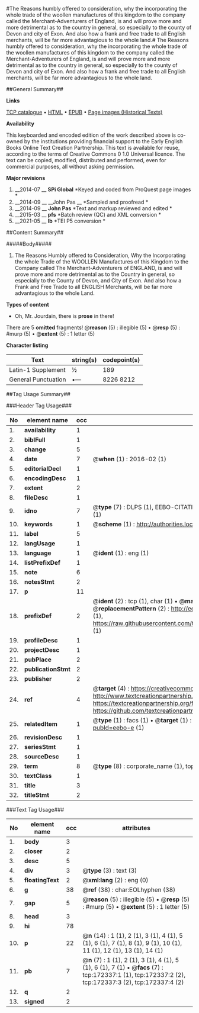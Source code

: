 #The Reasons humbly offered to consideration, why the incorporating the whole trade of the woollen manufactures of this kingdom to the company called the Merchant-Adventurers of England, is and will prove more and more detrimental as to the country in general, so especially to the county of Devon and city of Exon. And also how a frank and free trade to all English merchants, will be far more advantagious to the whole land.#
The Reasons humbly offered to consideration, why the incorporating the whole trade of the woollen manufactures of this kingdom to the company called the Merchant-Adventurers of England, is and will prove more and more detrimental as to the country in general, so especially to the county of Devon and city of Exon. And also how a frank and free trade to all English merchants, will be far more advantagious to the whole land.

##General Summary##

**Links**

[TCP catalogue](http://www.ota.ox.ac.uk/tcp/)  • 
[HTML](http://tei.it.ox.ac.uk/tcp/Texts-HTML/free/A92/A92257.html)  • 
[EPUB](http://tei.it.ox.ac.uk/tcp/Texts-EPUB/free/A92/A92257.epub) • 
[Page images (Historical Texts)](https://historicaltexts.jisc.ac.uk/eebo-45578415e)

**Availability**

This keyboarded and encoded edition of the work described above is co-owned by the
    institutions providing financial support to the Early English Books Online Text Creation
    Partnership. This text is available for reuse, according to the terms of  Creative Commons 0 1.0 Universal
    licence. The text can be copied, modified, distributed and performed, even for commercial
    purposes, all without asking permission.

**Major revisions**

1. __2014-07 __ __SPi Global__ *Keyed and coded from ProQuest page images *
1. __2014-09 __ __John Pas __ *Sampled and proofread *
1. __2014-09 __ __John Pas__ *Text and markup reviewed and edited *
1. __2015-03 __ __pfs__ *Batch review (QC) and XML conversion *
1. __2021-05 __ __lb__ *TEI P5 conversion *

##Content Summary##

#####Body#####

1. The Reasons Humbly offered to Consideration, Why the Incorporating the whole Trade of the WOOLLEN Manufactures of this Kingdom to the Company called The Merchant-Adventurers of ENGLAND, is and will prove more and more detrimental as to the Country in general, so especially to the County of Devon, and City of Exon. And also how a Frank and Free Trade to all ENGLISH Merchants, will be far more advantagious to the whole Land.

**Types of content**

  * Oh, Mr. Jourdain, there is **prose** in there!

There are 5 **omitted** fragments! 
 @__reason__ (5) : illegible (5)  •  @__resp__ (5) : #murp (5)  •  @__extent__ (5) : 1 letter (5)

**Character listing**


|Text|string(s)|codepoint(s)|
|---|---|---|
|Latin-1 Supplement|½|189|
|General Punctuation|•—|8226 8212|

##Tag Usage Summary##

###Header Tag Usage###

|No|element name|occ|attributes|
|---|---|---|---|
|1.|__availability__|1||
|2.|__biblFull__|1||
|3.|__change__|5||
|4.|__date__|7| @__when__ (1) : 2016-02 (1)|
|5.|__editorialDecl__|1||
|6.|__encodingDesc__|1||
|7.|__extent__|2||
|8.|__fileDesc__|1||
|9.|__idno__|7| @__type__ (7) : DLPS (1), EEBO-CITATION (1), VID (1), EEBO-PROQUEST (1), STC (2), OCLC (1)|
|10.|__keywords__|1| @__scheme__ (1) : http://authorities.loc.gov/ (1)|
|11.|__label__|5||
|12.|__langUsage__|1||
|13.|__language__|1| @__ident__ (1) : eng (1)|
|14.|__listPrefixDef__|1||
|15.|__note__|6||
|16.|__notesStmt__|2||
|17.|__p__|11||
|18.|__prefixDef__|2| @__ident__ (2) : tcp (1), char (1)  •  @__matchPattern__ (2) : ([0-9\-]+):([0-9IVX]+) (1), (.+) (1)  •  @__replacementPattern__ (2) : http://eebo.chadwyck.com/downloadtiff?vid=$1&page=$2 (1), https://raw.githubusercontent.com/textcreationpartnership/Texts/master/tcpchars.xml#$1 (1)|
|19.|__profileDesc__|1||
|20.|__projectDesc__|1||
|21.|__pubPlace__|2||
|22.|__publicationStmt__|2||
|23.|__publisher__|2||
|24.|__ref__|4| @__target__ (4) : https://creativecommons.org/publicdomain/zero/1.0/ (1), http://www.textcreationpartnership.org/docs/. (1), https://textcreationpartnership.org/faq/#faq05 (1), https://github.com/textcreationpartnership (1)|
|25.|__relatedItem__|1| @__type__ (1) : facs (1)  •  @__target__ (1) : https://data.historicaltexts.jisc.ac.uk/view?pubId=eebo-e (1)|
|26.|__revisionDesc__|1||
|27.|__seriesStmt__|1||
|28.|__sourceDesc__|1||
|29.|__term__|8| @__type__ (8) : corporate_name (1), topical_term (5), geographic_name (2)|
|30.|__textClass__|1||
|31.|__title__|3||
|32.|__titleStmt__|2||


###Text Tag Usage###

|No|element name|occ|attributes|
|---|---|---|---|
|1.|__body__|3||
|2.|__closer__|2||
|3.|__desc__|5||
|4.|__div__|3| @__type__ (3) : text (3)|
|5.|__floatingText__|2| @__xml:lang__ (2) : eng (0)|
|6.|__g__|38| @__ref__ (38) : char:EOLhyphen (38)|
|7.|__gap__|5| @__reason__ (5) : illegible (5)  •  @__resp__ (5) : #murp (5)  •  @__extent__ (5) : 1 letter (5)|
|8.|__head__|3||
|9.|__hi__|78||
|10.|__p__|22| @__n__ (14) : 1 (1), 2 (1), 3 (1), 4 (1), 5 (1), 6 (1), 7 (1), 8 (1), 9 (1), 10 (1), 11 (1), 12 (1), 13 (1), 14 (1)|
|11.|__pb__|7| @__n__ (7) : 1 (1), 2 (1), 3 (1), 4 (1), 5 (1), 6 (1), 7 (1)  •  @__facs__ (7) : tcp:172337:1 (1), tcp:172337:2 (2), tcp:172337:3 (2), tcp:172337:4 (2)|
|12.|__q__|2||
|13.|__signed__|2||
